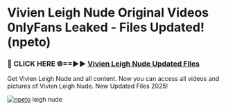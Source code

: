 # Vivien Leigh Nude Original Videos 0nlyFans Leaked - Files Updated! (npeto)

<h3>🔴 CLICK HERE 🌐==►► <a href="https://tinyurl.com/yrmya6cz" rel="nofollow">Vivien Leigh Nude Updated Files</a></h3>

Get Vivien Leigh Nude and all content. Now you can access all videos and pictures of Vivien Leigh Nude. New Updated Files 2025!

[![npeto](https://i.imgur.com/FMdXYCs.gif)](https://tinyurl.com/yrmya6cz)
leigh nude